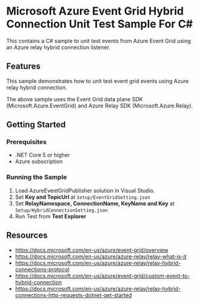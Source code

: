 # Microsoft Azure Event Grid Hybrid Connection Unit Test Sample For C#
This contains a C# sample to unit test events from Azure Event Grid using an Azure relay hybrid connection listener.

## Features
This sample demonstrates how to unit test event grid events using Azure relay hybrid connection.

The above sample uses the Event Grid data plane SDK (Microsoft.Azure.EventGrid) and Azure Relay SDK (Microsoft.Azure.Relay).

## Getting Started

### Prerequisites
* .NET Core 5 or higher
* Azure subscription

### Running the Sample
1.  Load AzureEventGridPublisher solution in Visual Studio.
2.  Set **Key and TopicUrl** at `Setup/EventGridSetting.json`
3.  Set **RelayNamespace, ConnectionName, KeyName and Key** at `Setup/HybridConnectionSetting.json`
4.  Run Test from **Test Explorer**

## Resources
* https://docs.microsoft.com/en-us/azure/event-grid/overview
* https://docs.microsoft.com/en-us/azure/azure-relay/relay-what-is-it
* https://docs.microsoft.com/en-us/azure/azure-relay/relay-hybrid-connections-protocol
* https://docs.microsoft.com/en-us/azure/event-grid/custom-event-to-hybrid-connection
* https://docs.microsoft.com/en-us/azure/azure-relay/relay-hybrid-connections-http-requests-dotnet-get-started
